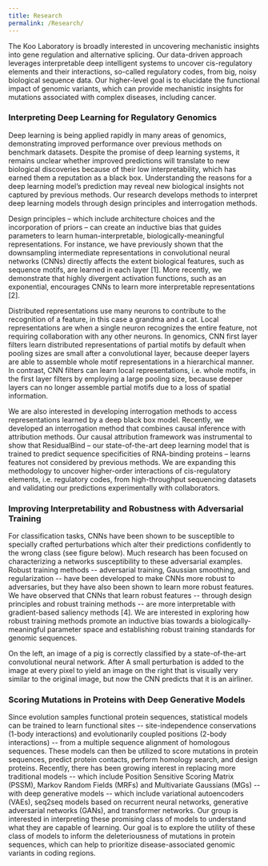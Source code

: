 ```yaml
---
title: Research
permalink: /Research/
---
```


The Koo Laboratory is broadly interested in uncovering mechanistic insights into gene regulation and alternative splicing. Our data-driven approach leverages interpretable deep intelligent systems to uncover cis-regulatory elements and their interactions, so-called regulatory codes, from big, noisy biological sequence data. Our higher-level goal is to elucidate the functional impact of genomic variants, which can provide mechanistic insights for mutations associated with complex diseases, including cancer.

### Interpreting Deep Learning for Regulatory Genomics 

Deep learning is being applied rapidly in many areas of genomics, demonstrating improved performance over previous methods on benchmark datasets. Despite the promise of deep learning systems, it remains unclear whether improved predictions will translate to new biological discoveries because of their low interpretability, which has earned them a reputation as a black box. Understanding the reasons for a deep learning model’s prediction may reveal new biological insights not captured by previous methods. Our research develops methods to interpret deep learning models through design principles and interrogation methods.

Design principles – which include architecture choices and the incorporation of priors – can create an inductive bias that guides parameters to learn human-interpretable, biologically-meaningful representations. For instance, we have previously shown that the downsampling intermediate representations in convolutional neural networks (CNNs) directly affects the extent biological features, such as sequence motifs, are learned in each layer [1]. More recently, we demonstrate that highly divergent activation functions, such as an exponential, encourages CNNs to learn more interpretable representations [2].

Distributed representations use many neurons to contribute to the recognition of a feature, in this case a grandma and a cat.  Local representations are when a single neuron recognizes the entire feature, not requiring collaboration with any other neurons. In genomics, CNN first layer filters learn distributed representations of partial motifs by default when pooling sizes are small after a convolutional layer, because deeper layers are able to assemble whole motif representations in a hierarchical manner. In contrast, CNN filters can learn local representations, i.e. whole motifs, in the first layer filters by employing a large pooling size, because deeper layers can no longer assemble partial motifs due to a loss of spatial information.  


We are also interested in developing interrogation methods to access representations learned by a deep black box model. Recently, we developed an interrogation method that combines causal inference with attribution methods. Our causal attribution framework was instrumental to show that ResidualBind – our state-of-the-art deep learning model that is trained to predict sequence specificities of RNA-binding proteins – learns features not considered by previous methods. We are expanding this methodology to uncover higher-order interactions of cis-regulatory elements, i.e. regulatory codes, from high-throughput sequencing datasets and validating our predictions experimentally with collaborators. 

### Improving Interpretability and Robustness with Adversarial Training 

For classification tasks, CNNs have been shown to be susceptible to specially crafted perturbations which alter their predictions confidently to the wrong class (see figure below). Much research has been focused on characterizing a networks susceptibility to these adversarial examples. Robust training methods -- adversarial training, Gaussian smoothing, and regularization -- have been developed to make CNNs more robust to adversaries, but they have also been shown to learn more robust features. We have observed that CNNs that learn robust features -- through design principles and robust training methods -- are more interpretable with gradient-based saliency methods [4]. We are interested in exploring how robust training methods promote an inductive bias towards a biologically-meaningful parameter space and establishing robust training standards for genomic sequences. 

On the left, an image of a pig is correctly classified by a state-of-the-art convolutional neural network. After A small perturbation is added to the image at every pixel to yield an image on the right that is visually very similar to the original image, but now the CNN predicts that it is an airliner.


### Scoring Mutations in Proteins with Deep Generative Models

Since evolution samples functional protein sequences, statistical models can be trained to learn functional sites -- site-independence conservations (1-body interactions) and evolutionarily coupled positions (2-body interactions) -- from a multiple sequence alignment of homologous sequences. These models can then be utilized to score mutations in protein sequences, predict protein contacts, perform homology search, and design proteins. Recently, there has been growing interest in replacing more traditional models -- which include Position Sensitive Scoring Matrix (PSSM), Markov Random Fields (MRFs) and Multivariate Gaussians (MGs) -- with deep generative models -- which include variational autoencoders (VAEs), seq2seq models based on recurrent neural networks, generative adversarial networks (GANs), and transformer networks. Our group is interested in interpreting these promising class of models to understand what they are capable of learning. Our goal is to explore the utility of these class of models to inform the deleteriousness of mutations in protein sequences, which can help to prioritize disease-associated genomic variants in coding regions. 

<br>
<br>
<br>




















